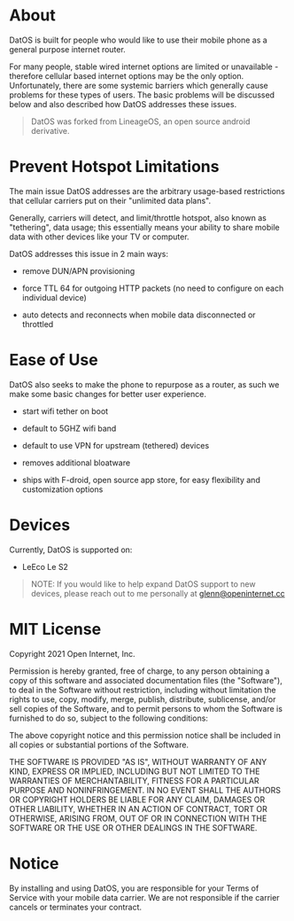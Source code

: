 # About

DatOS is built for people who would like to use their mobile phone as a general purpose internet router. 

For many people, stable wired internet options are limited or unavailable - therefore cellular based internet options may be the only option. Unfortunately, there are some systemic barriers which generally cause problems for these types of users. The basic problems will be discussed below and also described how DatOS addresses these issues.

> DatOS was forked from LineageOS, an open source android derivative. 

# Prevent Hotspot Limitations

The main issue DatOS addresses are the arbitrary usage-based restrictions that cellular carriers put on their "unlimited data plans". 

Generally, carriers will detect, and limit/throttle hotspot, also known as "tethering", data usage; this essentially means your ability to share mobile data with other devices like your TV or computer. 

DatOS addresses this issue in 2 main ways:

- remove DUN/APN provisioning

- force TTL 64 for outgoing HTTP packets (no need to configure on each individual device)

- auto detects and reconnects when mobile data disconnected or throttled

# Ease of Use

DatOS also seeks to make the phone to repurpose as a router, as such we make some basic changes for better user experience.

- start wifi tether on boot

- default to 5GHZ wifi band

- default to use VPN for upstream (tethered) devices

- removes additional bloatware

- ships with F-droid, open source app store, for easy flexibility and customization options

# Devices

Currently, DatOS is supported on:

- LeEco Le S2

> NOTE: If you would like to help expand DatOS support to new devices, please reach out to me personally at glenn@openinternet.cc

# MIT License

Copyright 2021 Open Internet, Inc.

Permission is hereby granted, free of charge, to any person obtaining a copy of this software and associated documentation files (the "Software"), to deal in the Software without restriction, including without limitation the rights to use, copy, modify, merge, publish, distribute, sublicense, and/or sell copies of the Software, and to permit persons to whom the Software is furnished to do so, subject to the following conditions:

The above copyright notice and this permission notice shall be included in all copies or substantial portions of the Software.

THE SOFTWARE IS PROVIDED "AS IS", WITHOUT WARRANTY OF ANY KIND, EXPRESS OR IMPLIED, INCLUDING BUT NOT LIMITED TO THE WARRANTIES OF MERCHANTABILITY, FITNESS FOR A PARTICULAR PURPOSE AND NONINFRINGEMENT. IN NO EVENT SHALL THE AUTHORS OR COPYRIGHT HOLDERS BE LIABLE FOR ANY CLAIM, DAMAGES OR OTHER LIABILITY, WHETHER IN AN ACTION OF CONTRACT, TORT OR OTHERWISE, ARISING FROM, OUT OF OR IN CONNECTION WITH THE SOFTWARE OR THE USE OR OTHER DEALINGS IN THE SOFTWARE.

# Notice

By installing and using DatOS, you are responsible for your Terms of Service with your mobile data carrier. We are not responsible if the carrier cancels or terminates your contract. 

